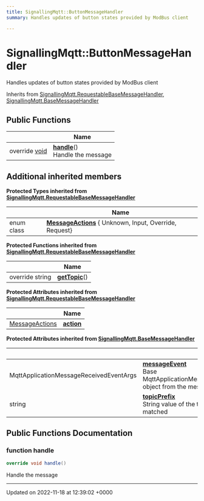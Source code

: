 ```yaml
---
title: SignallingMqtt::ButtonMessageHandler
summary: Handles updates of button states provided by ModBus client 

---
```


# SignallingMqtt::ButtonMessageHandler



Handles updates of button states provided by ModBus client 

Inherits from [SignallingMqtt.RequestableBaseMessageHandler](/SignallingSystem-doc/vb/Classes/classSignallingMqtt_1_1RequestableBaseMessageHandler/), [SignallingMqtt.BaseMessageHandler](/SignallingSystem-doc/vb/Classes/classSignallingMqtt_1_1BaseMessageHandler/)

## Public Functions

|                | Name           |
| -------------- | -------------- |
| override [void](/SignallingSystem-doc/vb/Files/SerialPixelLeds_8vb/#variable-void) | **[handle](/SignallingSystem-doc/vb/Classes/classSignallingMqtt_1_1ButtonMessageHandler/#function-handle)**()<br>Handle the message  |

## Additional inherited members

**Protected Types inherited from [SignallingMqtt.RequestableBaseMessageHandler](/SignallingSystem-doc/vb/Classes/classSignallingMqtt_1_1RequestableBaseMessageHandler/)**

|                | Name           |
| -------------- | -------------- |
| enum class| **[MessageActions](/SignallingSystem-doc/vb/Classes/classSignallingMqtt_1_1RequestableBaseMessageHandler/#enum-messageactions)** { Unknown, Input, Override, Request} |

**Protected Functions inherited from [SignallingMqtt.RequestableBaseMessageHandler](/SignallingSystem-doc/vb/Classes/classSignallingMqtt_1_1RequestableBaseMessageHandler/)**

|                | Name           |
| -------------- | -------------- |
| override string | **[getTopic](/SignallingSystem-doc/vb/Classes/classSignallingMqtt_1_1RequestableBaseMessageHandler/#function-gettopic)**() |

**Protected Attributes inherited from [SignallingMqtt.RequestableBaseMessageHandler](/SignallingSystem-doc/vb/Classes/classSignallingMqtt_1_1RequestableBaseMessageHandler/)**

|                | Name           |
| -------------- | -------------- |
| [MessageActions](/SignallingSystem-doc/vb/Classes/classSignallingMqtt_1_1RequestableBaseMessageHandler/#enum-messageactions) | **[action](/SignallingSystem-doc/vb/Classes/classSignallingMqtt_1_1RequestableBaseMessageHandler/#variable-action)**  |

**Protected Attributes inherited from [SignallingMqtt.BaseMessageHandler](/SignallingSystem-doc/vb/Classes/classSignallingMqtt_1_1BaseMessageHandler/)**

|                | Name           |
| -------------- | -------------- |
| MqttApplicationMessageReceivedEventArgs | **[messageEvent](/SignallingSystem-doc/vb/Classes/classSignallingMqtt_1_1BaseMessageHandler/#variable-messageevent)** <br>Base MqttApplicationMessageReceivedEventArgs object from the message  |
| string | **[topicPrefix](/SignallingSystem-doc/vb/Classes/classSignallingMqtt_1_1BaseMessageHandler/#variable-topicprefix)** <br>String value of the topic prefix that was matched  |


## Public Functions Documentation

### function handle

```csharp
override void handle()
```

Handle the message 

-------------------------------

Updated on 2022-11-18 at 12:39:02 +0000